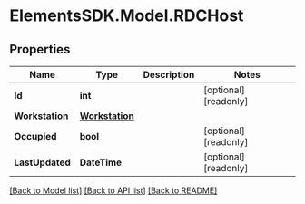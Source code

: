 # ElementsSDK.Model.RDCHost

## Properties

Name | Type | Description | Notes
------------ | ------------- | ------------- | -------------
**Id** | **int** |  | [optional] [readonly] 
**Workstation** | [**Workstation**](Workstation.md) |  | 
**Occupied** | **bool** |  | [optional] [readonly] 
**LastUpdated** | **DateTime** |  | [optional] [readonly] 

[[Back to Model list]](../README.md#documentation-for-models) [[Back to API list]](../README.md#documentation-for-api-endpoints) [[Back to README]](../README.md)

